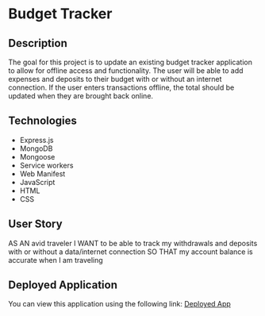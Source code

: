 # Budget Tracker 

## Description

The goal for this project is to update an existing budget tracker application to allow for offline access and functionality. The user will be able to add expenses and deposits to their budget with or without an internet connection. If the user enters transactions offline, the total should be updated when they are brought back online.

## Technologies

* Express.js
* MongoDB
* Mongoose
* Service workers
* Web Manifest
* JavaScript
* HTML
* CSS

## User Story

AS AN avid traveler
I WANT to be able to track my withdrawals and deposits with or without a data/internet connection
SO THAT my account balance is accurate when I am traveling 

## Deployed Application

You can view this application using the following link: [Deployed App](https://boiling-meadow-11208.herokuapp.com/)

